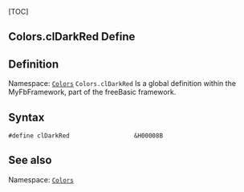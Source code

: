 [TOC]
## Colors.clDarkRed Define

## Definition
Namespace: [`Colors`](Colors.md)
`Colors.clDarkRed` Is a global definition within the MyFbFramework, part of the freeBasic framework.
## Syntax

```freeBasic
#define clDarkRed                  &H00008B
```

## See also
Namespace: [`Colors`](Colors.md)
